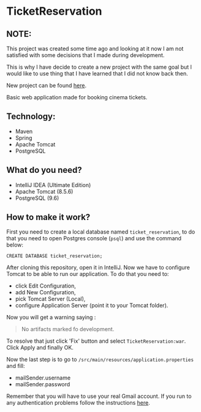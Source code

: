 # TicketReservation

## NOTE: 
This project was created some time ago and looking at it now I am not satisfied with some decisions that I made during development.

This is why I have decide to create a new project with the same goal but I would like to use thing that I have learned that I did not know back then.

New project can be found [here](https://github.com/kolszewska/Ticket-reservation-v.2). 

Basic web application made for booking cinema tickets. 

## Technology:
- Maven
- Spring
- Apache Tomcat
- PostgreSQL

## What do you need?
- IntelliJ IDEA (Ultimate Edition)
- Apache Tomcat (8.5.6)
- PostgreSQL (9.6)

## How to make it work?
First you need to create a local database named `ticket_reservation`, to do that you need to open Postgres console (`psql`) and use the command below:

```
CREATE DATABASE ticket_reservation;
```
After cloning this repository, open it in IntelliJ. Now we have to configure Tomcat to be able to run our application.
To do that you need to:
- click Edit Configuration,
- add New Configuration,
- pick Tomcat Server (Local),
- configure Application Server (point it to your Tomcat folder).

Now you will get a warning saying :

> No artifacts marked fo development.

To resolve that just click 'Fix' button and select `TicketReservation:war`. Click Apply and finally OK.

Now the last step is to go to `/src/main/resources/application.properties` and fill:
- mailSender.username
- mailSender.password

Remember that you will have to use your real Gmail account.
If you run to any authentication problems follow the instructions [here](https://support.google.com/accounts/answer/6010255). 
